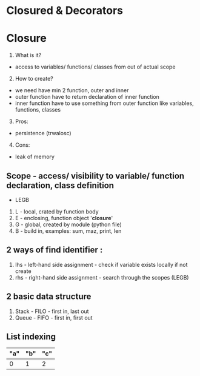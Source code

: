 # Closured & Decorators

# Closure
1. What is it?
 - access to variables/ functions/ classes from out of actual scope

2. How to create?
 - we need have min 2 function, outer and inner
 - outer function have to return declaration of inner function
 - inner function have to use something from outer function like variables, functions, classes

3. Pros:
 - persistence (trwalosc)

4. Cons:
 - leak of memory

## Scope - access/ visibility to variable/ function declaration, class definition
- LEGB

1. L - local, crated by function body
2. E - enclosing, function object '__closure__'
3. G - global, created by module (python file)
4. B - build in, examples: sum, maz, print, len

## 2 ways of find identifier :
1. lhs - left-hand side assignment  - check if variable exists locally if not create
2. rhs - right-hand side assignment - search through the scopes (LEGB)

## 2 basic data structure
1. Stack - FILO - first in, last out
2. Queue - FIFO - first in, first out 

## List indexing

"a"| "b"| "c"
--- | --- | ---
0 | 1 | 2